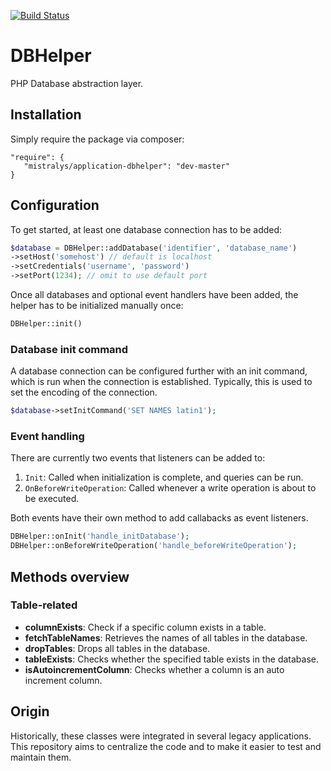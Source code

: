 [![Build Status](https://travis-ci.com/Mistralys/application-dbhelper.svg?branch=master)](https://travis-ci.com/Mistralys/application-dbhelper)

# DBHelper

PHP Database abstraction layer.

## Installation

Simply require the package via composer:

```
"require": {
   "mistralys/application-dbhelper": "dev-master"
}
```

## Configuration

To get started, at least one database connection has to be added:

```php
$database = DBHelper::addDatabase('identifier', 'database_name')
->setHost('somehost') // default is localhost
->setCredentials('username', 'password')
->setPort(1234); // omit to use default port
```
Once all databases and optional event handlers have been added, the helper has to be initialized manually once:

```php
DBHelper::init()
```

### Database init command

A database connection can be configured further with an init command, which is run when
the connection is established. Typically, this is used to set the encoding of the connection.

```php
$database->setInitCommand('SET NAMES latin1');
```

### Event handling

There are currently two events that listeners can be added to: 

1. `Init`: Called when initialization is complete, and queries can be run.
2. `OnBeforeWriteOperation`: Called whenever a write operation is about to be executed.

Both events have their own method to add callabacks as event listeners.

```php
DBHelper::onInit('handle_initDatabase');
DBHelper::onBeforeWriteOperation('handle_beforeWriteOperation');
```

## Methods overview

### Table-related

- **columnExists**: Check if a specific column exists in a table.
- **fetchTableNames**: Retrieves the names of all tables in the database.
- **dropTables**: Drops all tables in the database.
- **tableExists**: Checks whether the specified table exists in the database.
- **isAutoincrementColumn**: Checks whether a column is an auto increment column.

## Origin

Historically, these classes were integrated in several legacy applications. This repository aims to centralize the code and to make it easier to test and maintain them.
